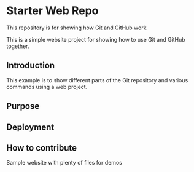 # Starter Web Repo

This repository is for showing how Git and GitHub work

This is a simple website project for showing how to use Git and GitHub together.

## Introduction

This example is to show different parts of the Git repository and various commands using a web project.

## Purpose

## Deployment

## How to contribute

Sample website with plenty of files for demos